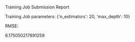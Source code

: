  Training Job Submission Report 

Training Job parameters: {'n_estimators': 20, 'max_depth': 10}

RMSE:

6.175050217891259

